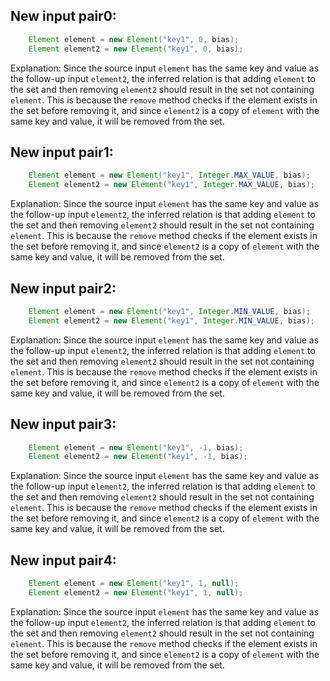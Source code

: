 ## New input pair0:
```java
    Element element = new Element("key1", 0, bias);
    Element element2 = new Element("key1", 0, bias);
```
Explanation: Since the source input `element` has the same key and value as the follow-up input `element2`, the inferred relation is that adding `element` to the set and then removing `element2` should result in the set not containing `element`. This is because the `remove` method checks if the element exists in the set before removing it, and since `element2` is a copy of `element` with the same key and value, it will be removed from the set.

## New input pair1:
```java
    Element element = new Element("key1", Integer.MAX_VALUE, bias);
    Element element2 = new Element("key1", Integer.MAX_VALUE, bias);
```
Explanation: Since the source input `element` has the same key and value as the follow-up input `element2`, the inferred relation is that adding `element` to the set and then removing `element2` should result in the set not containing `element`. This is because the `remove` method checks if the element exists in the set before removing it, and since `element2` is a copy of `element` with the same key and value, it will be removed from the set.

## New input pair2:
```java
    Element element = new Element("key1", Integer.MIN_VALUE, bias);
    Element element2 = new Element("key1", Integer.MIN_VALUE, bias);
```
Explanation: Since the source input `element` has the same key and value as the follow-up input `element2`, the inferred relation is that adding `element` to the set and then removing `element2` should result in the set not containing `element`. This is because the `remove` method checks if the element exists in the set before removing it, and since `element2` is a copy of `element` with the same key and value, it will be removed from the set.

## New input pair3:
```java
    Element element = new Element("key1", -1, bias);
    Element element2 = new Element("key1", -1, bias);
```
Explanation: Since the source input `element` has the same key and value as the follow-up input `element2`, the inferred relation is that adding `element` to the set and then removing `element2` should result in the set not containing `element`. This is because the `remove` method checks if the element exists in the set before removing it, and since `element2` is a copy of `element` with the same key and value, it will be removed from the set.

## New input pair4:
```java
    Element element = new Element("key1", 1, null);
    Element element2 = new Element("key1", 1, null);
```
Explanation: Since the source input `element` has the same key and value as the follow-up input `element2`, the inferred relation is that adding `element` to the set and then removing `element2` should result in the set not containing `element`. This is because the `remove` method checks if the element exists in the set before removing it, and since `element2` is a copy of `element` with the same key and value, it will be removed from the set.
